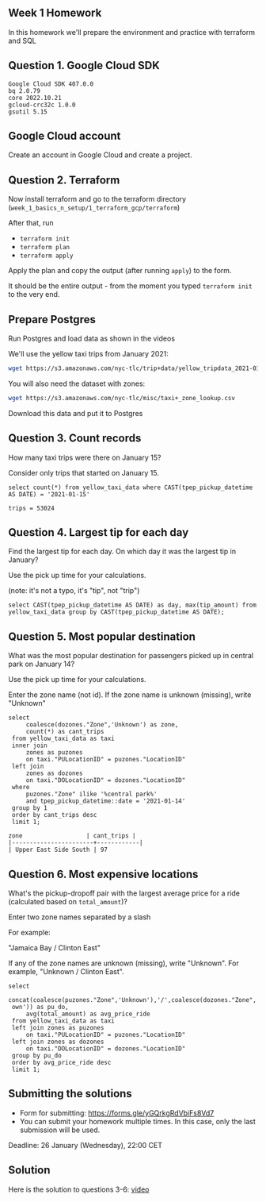 ## Week 1 Homework

In this homework we'll prepare the environment 
and practice with terraform and SQL


## Question 1. Google Cloud SDK

```
Google Cloud SDK 407.0.0
bq 2.0.79
core 2022.10.21
gcloud-crc32c 1.0.0
gsutil 5.15
```


## Google Cloud account 

Create an account in Google Cloud and create a project.


## Question 2. Terraform 

Now install terraform and go to the terraform directory (`week_1_basics_n_setup/1_terraform_gcp/terraform`)

After that, run

* `terraform init`
* `terraform plan`
* `terraform apply` 

Apply the plan and copy the output (after running `apply`) to the form.

It should be the entire output - from the moment you typed `terraform init` to the very end.

## Prepare Postgres 

Run Postgres and load data as shown in the videos

We'll use the yellow taxi trips from January 2021:

```bash
wget https://s3.amazonaws.com/nyc-tlc/trip+data/yellow_tripdata_2021-01.csv
```

You will also need the dataset with zones:

```bash 
wget https://s3.amazonaws.com/nyc-tlc/misc/taxi+_zone_lookup.csv
```

Download this data and put it to Postgres

## Question 3. Count records 

How many taxi trips were there on January 15?

Consider only trips that started on January 15.


```
select count(*) from yellow_taxi_data where CAST(tpep_pickup_datetime AS DATE) = '2021-01-15'
```
```
trips = 53024
```

## Question 4. Largest tip for each day

Find the largest tip for each day. 
On which day it was the largest tip in January?

Use the pick up time for your calculations.

(note: it's not a typo, it's "tip", not "trip")

```
select CAST(tpep_pickup_datetime AS DATE) as day, max(tip_amount) from yellow_taxi_data group by CAST(tpep_pickup_datetime AS DATE);
```

## Question 5. Most popular destination

What was the most popular destination for passengers picked up 
in central park on January 14?

Use the pick up time for your calculations.

Enter the zone name (not id). If the zone name is unknown (missing), write "Unknown" 

```
select
     coalesce(dozones."Zone",'Unknown') as zone,
     count(*) as cant_trips
 from yellow_taxi_data as taxi
 inner join
     zones as puzones
     on taxi."PULocationID" = puzones."LocationID"
 left join
     zones as dozones
     on taxi."DOLocationID" = dozones."LocationID"
 where
     puzones."Zone" ilike '%central park%'
     and tpep_pickup_datetime::date = '2021-01-14'
 group by 1
 order by cant_trips desc
 limit 1;
```
```
zone                  | cant_trips |
|-----------------------+------------|
| Upper East Side South | 97         
```

## Question 6. Most expensive locations

What's the pickup-dropoff pair with the largest 
average price for a ride (calculated based on `total_amount`)?

Enter two zone names separated by a slash

For example:

"Jamaica Bay / Clinton East"

If any of the zone names are unknown (missing), write "Unknown". For example, "Unknown / Clinton East". 

```
select
     concat(coalesce(puzones."Zone",'Unknown'),'/',coalesce(dozones."Zone",'Unkn
 own')) as pu_do,
     avg(total_amount) as avg_price_ride
 from yellow_taxi_data as taxi
 left join zones as puzones
     on taxi."PULocationID" = puzones."LocationID"
 left join zones as dozones
     on taxi."DOLocationID" = dozones."LocationID"
 group by pu_do
 order by avg_price_ride desc
 limit 1;
 ```


## Submitting the solutions

* Form for submitting: https://forms.gle/yGQrkgRdVbiFs8Vd7
* You can submit your homework multiple times. In this case, only the last submission will be used. 

Deadline: 26 January (Wednesday), 22:00 CET


## Solution

Here is the solution to questions 3-6: [video](https://www.youtube.com/watch?v=HxHqH2ARfxM&list=PL3MmuxUbc_hJed7dXYoJw8DoCuVHhGEQb)

